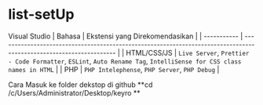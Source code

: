 # list-setUp

Visual Studio
| Bahasa      | Ekstensi yang Direkomendasikan                                                                                      |
| ----------- | ------------------------------------------------------------------------------------------------------------------- |
| HTML/CSS/JS | `Live Server`, `Prettier - Code Formatter`, `ESLint`, `Auto Rename Tag`, `IntelliSense for CSS class names in HTML` |
| PHP         | `PHP Intelephense`, `PHP Server`, `PHP Debug`                                                                       |


Cara Masuk ke folder dekstop di github 
**cd /c/Users/Administrator/Desktop/keyro
**
